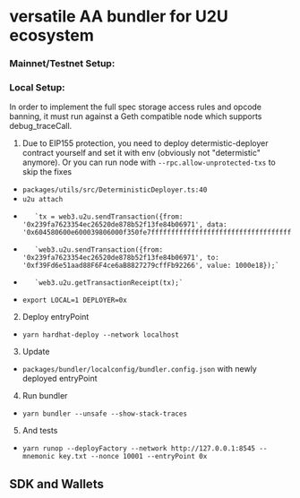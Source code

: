 # versatile AA bundler for U2U ecosystem

### Mainnet/Testnet Setup:

### Local Setup:
In order to implement the full spec storage access rules and opcode banning, it must run against a Geth compatible node which supports debug_traceCall.

1. Due to EIP155 protection, you need to deploy determistic-deployer contract yourself and set it with env (obviously not "determistic" anymore). Or you can run node with `--rpc.allow-unprotected-txs` to skip the fixes
-    `packages/utils/src/DeterministicDeployer.ts:40`
-    `u2u attach`
-        `tx = web3.u2u.sendTransaction({from: '0x239fa7623354ec26520de878b52f13fe84b06971', data: '0x604580600e600039806000f350fe7fffffffffffffffffffffffffffffffffffffffffffffffffffffffffffffffe03601600081602082378035828234f58015156039578182fd5b8082525050506014600cf3'});`
-        `web3.u2u.sendTransaction({from: '0x239fa7623354ec26520de878b52f13fe84b06971', to: '0xf39Fd6e51aad88F6F4ce6aB8827279cffFb92266', value: 1000e18});`
-        `web3.u2u.getTransactionReceipt(tx);`
-    `export LOCAL=1 DEPLOYER=0x`
2.  Deploy entryPoint
-   `yarn hardhat-deploy --network localhost`
3.  Update
-   `packages/bundler/localconfig/bundler.config.json` with newly deployed entryPoint
4.  Run bundler
-   `yarn bundler --unsafe --show-stack-traces`
5.  And tests
-   `yarn runop --deployFactory --network http://127.0.0.1:8545 --mnemonic key.txt --nonce 10001 --entryPoint 0x`

## SDK and Wallets
